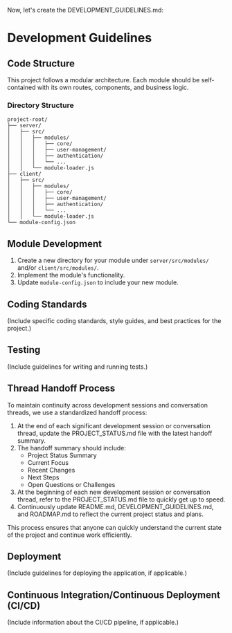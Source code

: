 Now, let's create the DEVELOPMENT_GUIDELINES.md:


# Development Guidelines

## Code Structure
This project follows a modular architecture. Each module should be self-contained with its own routes, components, and business logic.

### Directory Structure
```
project-root/
├── server/
│   ├── src/
│   │   ├── modules/
│   │   │   ├── core/
│   │   │   ├── user-management/
│   │   │   ├── authentication/
│   │   │   └── ...
│   │   └── module-loader.js
├── client/
│   ├── src/
│   │   ├── modules/
│   │   │   ├── core/
│   │   │   ├── user-management/
│   │   │   ├── authentication/
│   │   │   └── ...
│   │   └── module-loader.js
└── module-config.json
```

## Module Development
1. Create a new directory for your module under `server/src/modules/` and/or `client/src/modules/`.
2. Implement the module's functionality.
3. Update `module-config.json` to include your new module.

## Coding Standards
(Include specific coding standards, style guides, and best practices for the project.)

## Testing
(Include guidelines for writing and running tests.)

## Thread Handoff Process
To maintain continuity across development sessions and conversation threads, we use a standardized handoff process:

1. At the end of each significant development session or conversation thread, update the PROJECT_STATUS.md file with the latest handoff summary.
2. The handoff summary should include:
   - Project Status Summary
   - Current Focus
   - Recent Changes
   - Next Steps
   - Open Questions or Challenges
3. At the beginning of each new development session or conversation thread, refer to the PROJECT_STATUS.md file to quickly get up to speed.
4. Continuously update README.md, DEVELOPMENT_GUIDELINES.md, and ROADMAP.md to reflect the current project status and plans.

This process ensures that anyone can quickly understand the current state of the project and continue work efficiently.

## Deployment
(Include guidelines for deploying the application, if applicable.)

## Continuous Integration/Continuous Deployment (CI/CD)
(Include information about the CI/CD pipeline, if applicable.)
